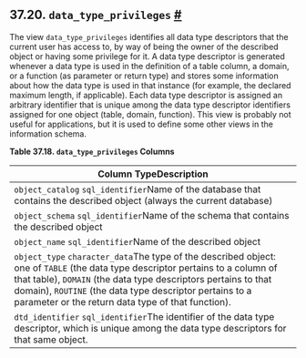 ## 37.20. `data_type_privileges` [#](#INFOSCHEMA-DATA-TYPE-PRIVILEGES)

The view `data_type_privileges` identifies all data type descriptors that the current user has access to, by way of being the owner of the described object or having some privilege for it. A data type descriptor is generated whenever a data type is used in the definition of a table column, a domain, or a function (as parameter or return type) and stores some information about how the data type is used in that instance (for example, the declared maximum length, if applicable). Each data type descriptor is assigned an arbitrary identifier that is unique among the data type descriptor identifiers assigned for one object (table, domain, function). This view is probably not useful for applications, but it is used to define some other views in the information schema.

**Table 37.18. `data_type_privileges` Columns**

| Column TypeDescription                                                                                                                                                                                                                                                                                             |
| ------------------------------------------------------------------------------------------------------------------------------------------------------------------------------------------------------------------------------------------------------------------------------------------------------------------ |
| `object_catalog` `sql_identifier`Name of the database that contains the described object (always the current database)                                                                                                                                                                                             |
| `object_schema` `sql_identifier`Name of the schema that contains the described object                                                                                                                                                                                                                              |
| `object_name` `sql_identifier`Name of the described object                                                                                                                                                                                                                                                         |
| `object_type` `character_data`The type of the described object: one of `TABLE` (the data type descriptor pertains to a column of that table), `DOMAIN` (the data type descriptors pertains to that domain), `ROUTINE` (the data type descriptor pertains to a parameter or the return data type of that function). |
| `dtd_identifier` `sql_identifier`The identifier of the data type descriptor, which is unique among the data type descriptors for that same object.                                                                                                                                                                 |
